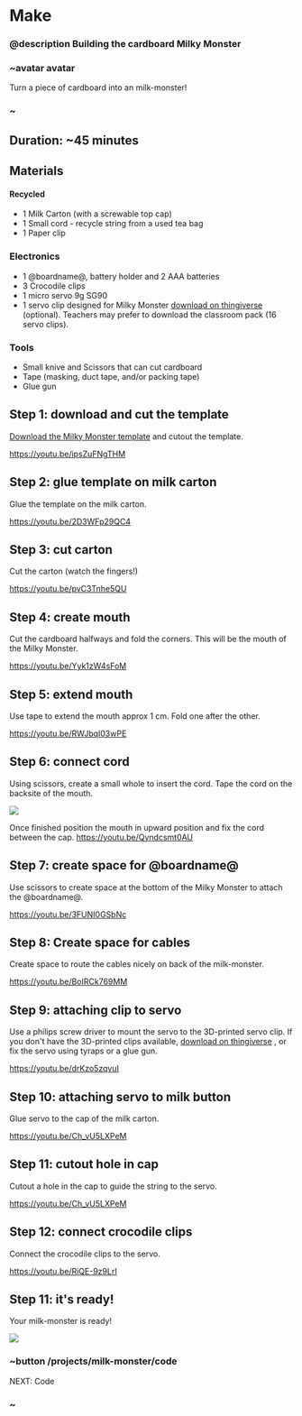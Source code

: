 # Make
### @description Building the cardboard Milky Monster

### ~avatar avatar

Turn a piece of cardboard into an milk-monster!

### ~

## Duration: ~45 minutes

## Materials
#### Recycled
* 1 Milk Carton (with a screwable top cap)
* 1 Small cord - recycle string from a used tea bag
* 1 Paper clip

### Electronics
* 1 @boardname@, battery holder and 2 AAA batteries
* 3 Crocodile clips
* 1 micro servo 9g SG90
* 1 servo clip designed for Milky Monster [download on thingiverse](http://www.thingiverse.com/thing:2185971) (optional). Teachers may prefer to download the classroom pack (16 servo clips).

### Tools
* Small knive and  Scissors that can cut cardboard
* Tape (masking, duct tape, and/or packing tape)
* Glue gun

## Step 1: download and cut the template

[Download the Milky Monster template](/static/mb/projects/milk-monster/MilkyMonsterTemplate.pdf) and cutout the template.


https://youtu.be/ipsZuFNgTHM

## Step 2: glue template on milk carton

Glue the template on the milk carton.

https://youtu.be/2D3WFp29QC4

## Step 3: cut carton

Cut the carton (watch the fingers!)

https://youtu.be/pvC3Tnhe5QU

## Step 4: create mouth

Cut the cardboard halfways and fold the corners. This will be the mouth of the Milky Monster.

https://youtu.be/Yyk1zW4sFoM

## Step 5: extend mouth

Use tape to extend the mouth approx 1 cm. Fold one after the other.


https://youtu.be/RWJbqI03wPE

## Step 6: connect cord

Using scissors, create a small whole to insert the cord. Tape the cord on the backsite of the mouth.

![](/static/mb/projects/milk-monster/connectmouth.jpg)

Once finished position the mouth in upward position and fix the cord between the cap.
https://youtu.be/Qyndcsmt0AU

## Step 7: create space for @boardname@

Use scissors to create space at the bottom of the Milky Monster to attach the @boardname@.

https://youtu.be/3FUNI0GSbNc

## Step 8: Create space for cables

Create space to route the cables nicely on back of the milk-monster.

https://youtu.be/BoIRCk769MM

## Step 9: attaching clip to servo

Use a philips screw driver to mount the servo to the 3D-printed servo clip.
If you don't have the 3D-printed clips available, [download on thingiverse](http://www.thingiverse.com/thing:2185971) , or fix the servo using tyraps or a glue gun.

https://youtu.be/drKzo5zqvuI

## Step 10: attaching servo to milk button

Glue servo to the cap of the milk carton.

https://youtu.be/Ch_vU5LXPeM

## Step 11: cutout hole in cap

Cutout a hole in the cap to guide the string to the servo.

https://youtu.be/Ch_vU5LXPeM

## Step 12: connect crocodile clips

Connect the crocodile clips to the servo.

https://youtu.be/RiQE-9z9LrI

## Step 11: it's ready!

Your milk-monster is ready!

![](/static/mb/projects/milk-monster/ready.jpg)

### ~button /projects/milk-monster/code
NEXT: Code
### ~